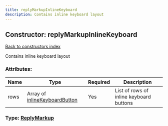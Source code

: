 ```yaml
---
title: replyMarkupInlineKeyboard
description: Contains inline keyboard layout
---
```

## Constructor: replyMarkupInlineKeyboard  
[Back to constructors index](index.md)



Contains inline keyboard layout

### Attributes:

| Name     |    Type       | Required | Description |
|----------|---------------|----------|-------------|
|rows|Array of [inlineKeyboardButton](../constructors/inlineKeyboardButton.md) | Yes|List of rows of inline keyboard buttons|



### Type: [ReplyMarkup](../types/ReplyMarkup.md)


